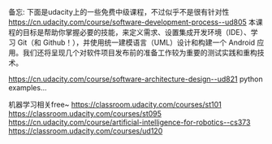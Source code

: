 备忘:
下面是udacity上的一些免费中级课程，不过似乎不是很有针对性
https://cn.udacity.com/course/software-development-process--ud805
本课程的目标是帮助你掌握必要的技能，来定义需求、设置集成开发环境（IDE）、学习 Git（和 Github！），并使用统一建模语言（UML）设计和构建一个 Android 应用。我们还将呈现几个对软件项目发布前的准备工作较为重要的测试实践和重构技术。

https://cn.udacity.com/course/software-architecture-design--ud821
python examples...

机器学习相关free~
https://classroom.udacity.com/courses/st101
https://classroom.udacity.com/courses/st095
https://cn.udacity.com/course/artificial-intelligence-for-robotics--cs373
https://classroom.udacity.com/courses/ud120
